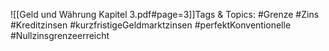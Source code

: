 
![[Geld und Währung Kapitel 3.pdf#page=3]]Tags & Topics:
   #Grenze
   #Zins
   #Kreditzinsen
   #kurzfristigeGeldmarktzinsen
   #perfektKonventionelle
   #Nullzinsgrenzeerreicht